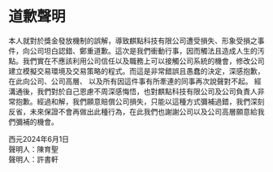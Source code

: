 # 道歉聲明

本人就對於獎金發放機制的誤解，導致麒點科技有限公司遭受損失、形象受損之事件，向公司坦白認錯、鄭重道歉。這次是我們衝動行事，因而觸法且造成人生的汚點。我們實在不應該利用公司信任以及職務上可以接觸公司系統的機會，修改公司建立模擬交易環境及交易策略的程式。而這是非常錯誤且愚蠢的決定，深感抱歉，在此向公司、公司高層、 以及所有因這件事有所牽連的同事再次說聲對不起。
經溝通後，我們對於自己恩慮不周深感悔悟，也對麒點科技有限公司及公司負責人非常抱歉。經過和解，我們願意賠償公司損失，只能以這種方式彌補過錯，我們深刻反省，未來保證不會再做出此種行為，在此我們也謝謝公司以及公司高層願意給我們彌補的機會。

西元2024年6月1日  
聲明人：陳育聖  
聲明人：許書軒
